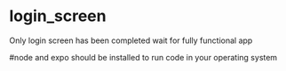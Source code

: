 # login_screen
Only login screen has been completed wait for fully functional app

#node and expo should be installed to run code in your operating system
